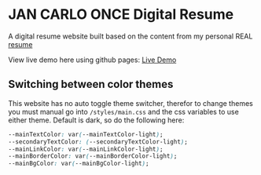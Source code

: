 # JAN CARLO ONCE Digital Resume 

A digital resume website built based on the content from my personal REAL [resume](./assets/JanCarloOnce_CV_083023.pdf)

View live demo here using github pages: [Live Demo](https://jancarloonce11.github.io/about-me/)

## Switching between color themes

This website has no auto toggle theme switcher, therefor to change themes you must manual go into `/styles/main.css` and the css variables to use either theme. Default is dark, so do the following here:

```css
--mainTextColor: var(--mainTextColor-light);
--secondaryTextColor: (--secondaryTextColor-light);
--mainLinkColor: var(--mainLinkColor-light);
--mainBorderColor: var(--mainBorderColor-light);
--mainBgColor: var(--mainBgColor-light);
```

